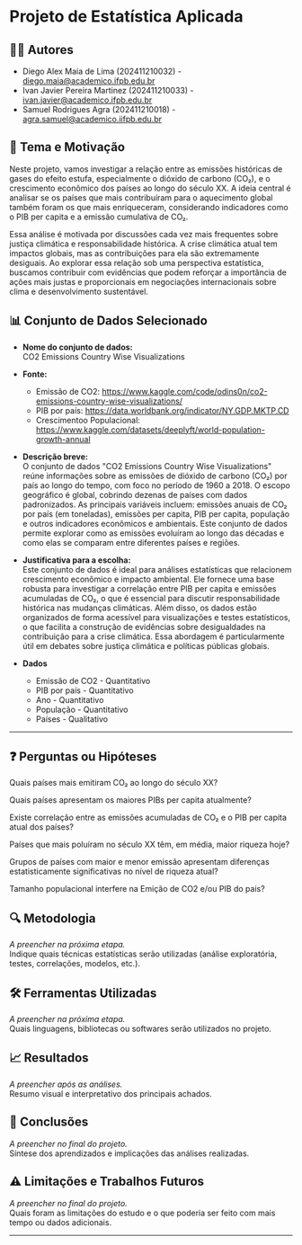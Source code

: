 # Projeto de Estatística Aplicada

## 🧑‍💻 Autores  
- Diego Alex Maia de Lima (202411210032) - diego.maia@academico.ifpb.edu.br  
- Ivan Javier Pereira Martinez (202411210033) - ivan.javier@academico.ifpb.edu.br  
- Samuel Rodrigues Agra (202411210018) - agra.samuel@academico.iifpb.edu.br  

## 🎯 Tema e Motivação  
Neste projeto, vamos investigar a relação entre as emissões históricas de gases do efeito estufa, especialmente o dióxido de carbono (CO₂), e o crescimento econômico dos países ao longo do século XX. A ideia central é analisar se os países que mais contribuíram para o aquecimento global também foram os que mais enriqueceram, considerando indicadores como o PIB per capita e a emissão cumulativa de CO₂.

Essa análise é motivada por discussões cada vez mais frequentes sobre justiça climática e responsabilidade histórica. A crise climática atual tem impactos globais, mas as contribuições para ela são extremamente desiguais. Ao explorar essa relação sob uma perspectiva estatística, buscamos contribuir com evidências que podem reforçar a importância de ações mais justas e proporcionais em negociações internacionais sobre clima e desenvolvimento sustentável.

## 📊 Conjunto de Dados Selecionado  
- **Nome do conjunto de dados:**  
CO2 Emissions Country Wise Visualizations

- **Fonte:**
  - Emissão de CO2: 
    https://www.kaggle.com/code/odins0n/co2-emissions-country-wise-visualizations/
  - PIB por país: 
    https://data.worldbank.org/indicator/NY.GDP.MKTP.CD
  - Crescimentoo Populacional: 
    https://www.kaggle.com/datasets/deeplyft/world-population-growth-annual


- **Descrição breve:**  
O conjunto de dados "CO2 Emissions Country Wise Visualizations" reúne informações sobre as emissões de dióxido de carbono (CO₂) por país ao longo do tempo, com foco no período de 1960 a 2018. O escopo     geográfico é global, cobrindo dezenas de países com dados padronizados. As principais variáveis incluem: emissões anuais de CO₂ por país (em toneladas), emissões per capita, PIB per capita, população e outros indicadores econômicos e ambientais. Este conjunto de dados permite explorar como as emissões evoluíram ao longo das décadas e como elas se comparam entre diferentes países e regiões.

- **Justificativa para a escolha:**  
Este conjunto de dados é ideal para análises estatísticas que relacionem crescimento econômico e impacto ambiental. Ele fornece uma base robusta para investigar a correlação entre PIB per capita e emissões acumuladas de CO₂, o que é essencial para discutir responsabilidade histórica nas mudanças climáticas. Além disso, os dados estão organizados de forma acessível para visualizações e testes estatísticos, o que facilita a construção de evidências sobre desigualdades na contribuição para a crise climática. Essa abordagem é particularmente útil em debates sobre justiça climática e políticas públicas globais.

- **Dados**
  - Emissão de CO2 - Quantitativo
  - PIB por país - Quantitativo
  - Ano - Quantitativo
  - População - Quantitativo
  - Países - Qualitativo
---

## ❓ Perguntas ou Hipóteses  
Quais países mais emitiram CO₂ ao longo do século XX?

Quais países apresentam os maiores PIBs per capita atualmente?

Existe correlação entre as emissões acumuladas de CO₂ e o PIB per capita atual dos países?

Países que mais poluíram no século XX têm, em média, maior riqueza hoje?

Grupos de países com maior e menor emissão apresentam diferenças estatisticamente significativas no nível de riqueza atual?

Tamanho populacional interfere na Emição de CO2 e/ou PIB do pais?

## 🔍 Metodologia  
*A preencher na próxima etapa.*  
Indique quais técnicas estatísticas serão utilizadas (análise exploratória, testes, correlações, modelos, etc.).

## 🛠️ Ferramentas Utilizadas  
*A preencher na próxima etapa.*  
Quais linguagens, bibliotecas ou softwares serão utilizados no projeto.

## 📈 Resultados  
*A preencher após as análises.*  
Resumo visual e interpretativo dos principais achados.

## 📌 Conclusões  
*A preencher no final do projeto.*  
Síntese dos aprendizados e implicações das análises realizadas.

## ⚠️ Limitações e Trabalhos Futuros  
*A preencher no final do projeto.*  
Quais foram as limitações do estudo e o que poderia ser feito com mais tempo ou dados adicionais.

---

